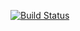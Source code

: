 [![Build Status](http://oblita.no-ip.biz:8181/buildStatus/icon?job=operations)](http://oblita.no-ip.biz:8181/job/operations/)
